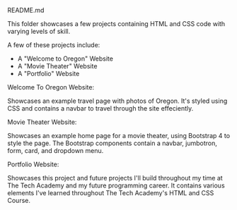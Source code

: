 README.md

This folder showcases a few projects containing HTML and CSS code with varying levels of skill.

A few of these projects include:

- A "Welcome to Oregon" Website
- A "Movie Theater" Website
- A "Portfolio" Website

Welcome To Oregon Website:

Showcases an example travel page with photos of Oregon. It's styled using CSS and contains a navbar to travel through the site effeciently. 

Movie Theater Website:

Showcases an example home page for a movie theater, using Bootstrap 4 to style the page. The Bootstrap components contain a navbar, jumbotron, form, card, and dropdown menu. 

Portfolio Website:

Showcases this project and future projects I'll build throughout my time at The Tech Academy and my future programming career. It contains various elements I've learned throughout The Tech Academy's HTML and CSS Course. 
